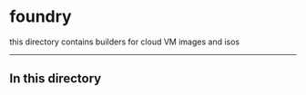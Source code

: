 # foundry

this directory contains builders for cloud VM images and isos

---

## In this directory
